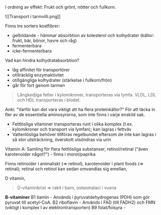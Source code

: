 I ordning av effekt: Frukt och grönt, nötter och fullkorn.

![[Transport i tarmvilli.png]]

Finns tre sorters kostfibrer:
- gelbildande - hämmar absorbtion av kolesterol och kolhydrater (källor: frukt, bär, bönor, havre och råg)
- fermenterbara
- icke-fermenterbara

Vad kan hindra kolhydratabsorbtion?
- låg affinitet för transportörer
- otillräcklig enzymaktivitet
- otillgängliga kolhydrater (stärkelse i fullkorn/frön)
- går för fort genom tarmen

> Långkedjiga fetter i kylomikroner, transporteras via lymfa. VLDL, LDL och HDL transporteras i blodet.

Anki: "Varför kan det vara viktigt att ha flera proteinkällor?" För att täcka in fler av de essentiella aminosyrorna, som inte finns i varje enskild sak.


- Fettlösliga vitaminer transporteras runt i olika komplex (t.ex. kylomikroner och transport via lymfan); kan lagras i fettväv
- Vattenlösliga behöver tillföras regelbundet eftersom de inte kan lagras i så stor utsträckning, överskott utsöndras via urin

Vitamin A: Samling för flera fettlösliga substanser, retinol/retinal ("även karotenoider något?") - finns i morot/paprika


Finns retinoider i animaliskt (=> retinol), karotenoider i plant foods (=> retinal); retinal och retinol kan sedan omvandlas sig emellan, 


D vitamin, 

> D-vitaminbrist => rakit i barn, osteomalaci i vuxna


**B-vitaminer**
B1 tiamin - Används i pyruvatdehydrogenas (PDH) som gör pyruvat till acetyl-CoA.
B2 riboflavin - Används i FAD (till FADH2) och FMN (viktigt i komplex I av elektrontransporten)
B9 folat/folsyra - 